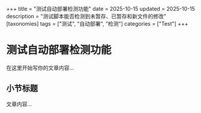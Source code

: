 +++
title = "测试自动部署检测功能"
date = 2025-10-15
updated = 2025-10-15
description = "测试脚本能否检测到未暂存、已暂存和新文件的修改"
[taxonomies]
tags = ["测试", "自动部署", "检测"]
categories = ["Test"]
+++

# 测试自动部署检测功能

在这里开始写你的文章内容...

## 小节标题

文章内容...

